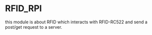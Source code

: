 # RFID_RPI
this module is about RFID which interacts with RFID-RC522 and send a post/get request to a server.
